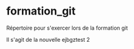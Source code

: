 ﻿# formation_git
Répertoire pour s'exercer lors de la formation git 

Il s'agit de la nouvelle ejbgztest 2
